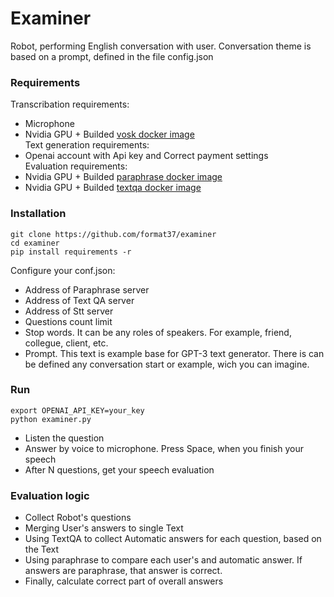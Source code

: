 # Examiner
Robot, performing English conversation with user. Conversation theme is based on a prompt, defined in the file config.json
### Requirements
Transcribation requirements:  
* Microphone  
* Nvidia GPU + Builded [vosk docker image](https://github.com/format37/stt)  
Text generation requirements:  
* Openai account with Api key and Correct payment settings  
Evaluation requirements:  
* Nvidia GPU + Builded [paraphrase docker image](https://github.com/format37/nlp)  
* Nvidia GPU + Builded [textqa docker image](https://github.com/format37/nlp)  
### Installation
```
git clone https://github.com/format37/examiner
cd examiner
pip install requirements -r
```
Configure your conf.json:
* Address of Paraphrase server
* Address of Text QA server
* Address of Stt server
* Questions count limit
* Stop words. It can be any roles of speakers. For example, friend, collegue, client, etc.
* Prompt. This text is example base for GPT-3 text generator. There is can be defined any conversation start or example, wich you can imagine.
### Run
```
export OPENAI_API_KEY=your_key
python examiner.py
```
* Listen the question  
* Answer by voice to microphone. Press Space, when you finish your speech  
* After N questions, get your speech evaluation  
### Evaluation logic
* Collect Robot's questions
* Merging User's answers to single Text
* Using TextQA to collect Automatic answers for each question, based on the Text
* Using paraphrase to compare each user's and automatic answer. If answers are paraphrase, that answer is correct.
* Finally, calculate correct part of overall answers
